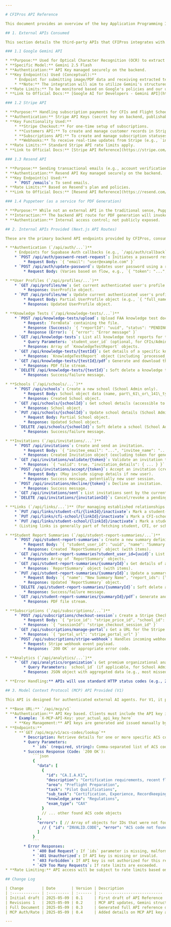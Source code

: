 ```yaml
---

# CFIPros API Reference

This document provides an overview of the key Application Programming Interfaces (APIs) consumed and provided by the CFIPros application for the Minimum Viable Product (MVP).

## 1. External APIs Consumed

This section details the third-party APIs that CFIPros integrates with. Secure API key management and robust error handling for these integrations are critical. (Refer to `docs/environment-vars.md` for environment variable names for API keys).

### 1.1 Google Gemini API

* **Purpose:** Used for Optical Character Recognition (OCR) to extract text from uploaded FAA Knowledge Test result documents (PDFs/images).
* **Specific Model:** Gemini 2.5 Flash
* **Authentication:** API Key managed securely on the backend.
* **Key Endpoint(s) Used (Conceptual):**
    * Endpoint for submitting image/PDF data and receiving extracted text.
    * **Note:** The integration will aim to utilize Gemini's structured output capabilities (e.g., requesting JSON output) to simplify backend parsing and improve reliability.
* **Rate Limits:** To be monitored based on Google's policies and our usage patterns.
* **Link to Official Docs:** [Google AI for Developers - Gemini API](https://ai.google.dev/gemini-api/docs) (or specific Vertex AI documentation if used via Vertex).

### 1.2 Stripe API

* **Purpose:** Handling subscription payments for CFIs and Flight Schools, managing subscription lifecycles.
* **Authentication:** Stripe API Keys (secret key on backend, publishable key on frontend where appropriate for Stripe.js/Checkout).
* **Key Functionality Used:**
    * **Stripe Checkout:** For one-time setup of subscriptions.
    * **Customers API:** To create and manage customer records in Stripe.
    * **Subscriptions API:** To create and manage subscription statuses.
    * **Webhooks:** To receive real-time updates from Stripe (e.g., `invoice.payment_succeeded`, `customer.subscription.updated`, `customer.subscription.deleted`). An endpoint like `/api/subscriptions/stripe-webhook` will handle these.
* **Rate Limits:** Standard Stripe API rate limits apply.
* **Link to Official Docs:** [Stripe API Reference](https://stripe.com/docs/api)

### 1.3 Resend API

* **Purpose:** Sending transactional emails (e.g., account verification, password resets, report sharing, CFI/student invitations).
* **Authentication:** Resend API Key managed securely on the backend.
* **Key Endpoint(s) Used:**
    * `POST /emails`: To send emails.
* **Rate Limits:** Based on Resend's plan and policies.
* **Link to Official Docs:** [Resend API Reference](https://resend.com/docs/api-reference/introduction)

### 1.4 Puppeteer (as a service for PDF Generation)

* **Purpose:** While not an external API in the traditional sense, Puppeteer will be used in a serverless function (effectively an internal service endpoint) to generate PDF reports.
* **Interaction:** The backend API route for PDF generation will invoke a serverless function that uses Puppeteer to render HTML content (based on test report data) into a PDF.
* **Authentication:** Internal access control; not publicly exposed.

## 2. Internal APIs Provided (Next.js API Routes)

These are the primary backend API endpoints provided by CFIPros, consumed by the Next.js frontend. They are organized by resource and follow RESTful principles where applicable. All endpoints are under the `/api/` path. Authentication is handled via Supabase JWTs, and authorization via Supabase Row Level Security (RLS) and application-level checks.

* **Authentication (`/api/auth/...`)**
    * Endpoints for Supabase Auth callbacks (e.g., `/api/auth/callback`), retrieving user session state.
    * `POST /api/auth/password-reset-request`: Initiates a password reset flow.
        * Request Body: `{ "email": "user@example.com" }`
    * `POST /api/auth/update-password`: Updates user password using a reset token or current password.
        * Request Body: (Varies based on flow, e.g., `{ "token": "...", "new_password": "..." }` or `{ "current_password": "...", "new_password": "..." }`)

* **User Profiles (`/api/profiles/...`)**
    * `GET /api/profiles/me`: Get current authenticated user's profile.
        * Response: UserProfile object.
    * `PUT /api/profiles/me`: Update current authenticated user's profile.
        * Request Body: Partial UserProfile object (e.g., `{ "full_name": "...", "preferences": {...}, "part_61_or_141_type": "PART_61" }`).
        * Response: Updated UserProfile object.

* **Knowledge Tests (`/api/knowledge-tests/...`)**
    * `POST /api/knowledge-tests/upload`: Upload FAA knowledge test document for processing.
        * Request: `FormData` containing the file.
        * Response (Success): `{ "reportId": "uuid", "status": "PENDING" }` or full `KnowledgeTestReport` if processing is immediate.
        * Response (Error): `{ "error": "Error message" }`
    * `GET /api/knowledge-tests`: List all knowledge test reports for the current user (or students of a CFI/School, based on RLS).
        * Query Parameters: `student_user_id` (optional, for CFIs/Admins to specify a student).
        * Response: Array of `KnowledgeTestReport` objects.
    * `GET /api/knowledge-tests/{testId}`: Get details of a specific knowledge test report.
        * Response: `KnowledgeTestReport` object (including `processed_acs_items`).
    * `GET /api/knowledge-tests/{testId}/pdf`: Generate and download the PDF report for a specific test.
        * Response: PDF file stream.
    * `DELETE /api/knowledge-tests/{testId}`: Soft delete a knowledge test report.
        * Response: Success/failure message.

* **Schools (`/api/schools/...`)**
    * `POST /api/schools`: Create a new school (School Admin only).
        * Request Body: School object data (name, part\_61\_or\_141\_type, description, etc.).
        * Response: Created School object.
    * `GET /api/schools/{schoolId}`: Get school details (accessible to linked CFIs, admins).
        * Response: School object.
    * `PUT /api/schools/{schoolId}`: Update school details (School Admin only).
        * Request Body: Partial School object.
        * Response: Updated School object.
    * `DELETE /api/schools/{schoolId}`: Soft delete a school (School Admin only).
        * Response: Success/failure message.

* **Invitations (`/api/invitations/...`)**
    * `POST /api/invitations`: Create and send an invitation.
        * Request Body: `{ "invitee_email": "...", "invitee_name": "...", "role_to_invite": "CFI" | "STUDENT" | null, "target_entity_type": "...", "target_entity_id": "uuid" | null }`
        * Response: Created Invitation object (excluding token for general view).
    * `GET /api/invitations/validate/{token}`: Validate an invitation token (used when invitee clicks link, before showing signup or acceptance UI).
        * Response: `{ "valid": true, "invitation_details": { ... } }` or `{ "valid": false, "error": "..." }`.
    * `POST /api/invitations/accept/{token}`: Accept an invitation (creates user if new, creates relevant link).
        * Request Body: (May include signup details if new user).
        * Response: Success message, potentially new user session.
    * `POST /api/invitations/decline/{token}`: Decline an invitation.
        * Response: Success message.
    * `GET /api/invitations/sent`: List invitations sent by the current user.
    * `DELETE /api/invitations/{invitationId}`: Cancel/revoke a pending invitation (by inviter).

* **Links (`/api/links/...`)** (For managing established relationships - typically only delete/inactivate actions)
    * `PUT /api/links/student-cfi/{linkId}/inactivate`: Mark a student-CFI link as inactive (soft delete).
    * `PUT /api/links/cfi-school/{linkId}/inactivate`: Mark a CFI-school link as inactive (soft delete).
    * `PUT /api/links/student-school/{linkId}/inactivate`: Mark a student-school link as inactive (soft delete).
    * (Listing links is generally part of fetching student, CFI, or school details which would include their active links).

* **Student Report Summaries (`/api/student-report-summaries/...`)**
    * `POST /api/student-report-summaries`: Create a new summary definition.
        * Request Body: `{ "student_user_id": "uuid", "name": "Summary Name", "report_ids": ["uuid1", "uuid2"] }`
        * Response: Created `ReportSummary` object (with items).
    * `GET /api/student-report-summaries?student_user_id={uuid}`: List summaries for a specific student (accessible to student, linked CFI/School Admin).
        * Response: Array of `ReportSummary` objects.
    * `GET /api/student-report-summaries/{summaryId}`: Get details of a specific summary.
        * Response: `ReportSummary` object (with items).
    * `PUT /api/student-report-summaries/{summaryId}`: Update a summary's name or the set of included reports.
        * Request Body: `{ "name": "New Summary Name", "report_ids": ["uuid1", "uuid3"] }`
        * Response: Updated `ReportSummary` object.
    * `DELETE /api/student-report-summaries/{summaryId}`: Soft delete a summary definition.
        * Response: Success/failure message.
    * `GET /api/student-report-summaries/{summaryId}/pdf`: Generate and download the PDF for this summary.
        * Response: PDF file stream.

* **Subscriptions (`/api/subscriptions/...`)**
    * `POST /api/subscriptions/checkout-session`: Create a Stripe Checkout session for initiating a new subscription.
        * Request Body: `{ "price_id": "stripe_price_id", "school_id": "uuid" (optional if School Admin subscribing for school) }`
        * Response: `{ "sessionId": "stripe_checkout_session_id" }`
    * `GET /api/subscriptions/manage-portal`: Get a URL for the Stripe customer portal to manage existing subscription.
        * Response: `{ "portal_url": "stripe_portal_url" }`
    * `POST /api/subscriptions/stripe-webhook`: Handles incoming webhooks from Stripe. This endpoint is called by Stripe, not the frontend.
        * Request: Stripe webhook event payload.
        * Response: `200 OK` or appropriate error code.

* **Analytics (`/api/analytics/...`)**
    * `GET /api/analytics/organization`: Get premium organizational analytics for subscribed CFIs/Schools.
        * Query Parameters: `school_id` (if applicable, for School Admin), `cfi_id` (if applicable, for CFI).
        * Response: JSON object with aggregated data (e.g., most missed ACS codes for the organization, average scores, trends. Includes school-wide and potentially nationwide anonymized data if subscribed).

* **Error Handling:** APIs will use standard HTTP status codes (e.g., 200, 201, 400, 401, 403, 404, 500) and return JSON error responses with a clear message: `{ "error": "Descriptive error message" }`.

## 3. Model Context Protocol (MCP) API Provided (V1)

This API is designed for authenticated external AI agents. For V1, it provides read-only access to the CFIPros ACS code definitions.

* **Base URL:** `/api/mcp/v1`
* **Authentication:** API Key based. Clients must include the API key in the `X-MCP-API-Key` HTTP header with each request.
    * Example: `X-MCP-API-Key: your_actual_api_key_here`
    * **Key Management:** API keys are generated and issued manually by CFIPros administrators for trusted partners during the MVP phase. The provided API key should be kept confidential by the client. The system stores a secure hash of the key for validation (see `docs/data-models.md` - `mcp_api_keys` table).
* **Endpoints:**
    * **`GET /api/mcp/v1/acs-codes/lookup`**
        * Description: Retrieve details for one or more specific ACS codes.
        * Query Parameters:
            * `ids` (required, string): Comma-separated list of ACS code IDs (e.g., "CA.I.A.K1,CA.I.B.K2"). URL-encoded if necessary.
        * Success Response (Code: `200 OK`):
            ```json
            {
              "data": [
                {
                  "id": "CA.I.A.K1",
                  "description": "Certification requirements, recent flight experience, and recordkeeping.",
                  "area": "Preflight Preparation",
                  "task": "Pilot Qualifications",
                  "sub_task": "Certification, Experience, Recordkeeping",
                  "knowledge_area": "Regulations",
                  "exam_type": "CAX"
                }
                // ... other found ACS code objects
              ],
              "errors": [ // Array of objects for IDs that were not found or had issues
                // { "id": "INVALID.CODE", "error": "ACS code not found." }
              ]
            }
            ```
        * Error Responses:
            * `400 Bad Request`: If `ids` parameter is missing, malformed, or exceeds a reasonable limit.
            * `401 Unauthorized`: If API key is missing or invalid.
            * `403 Forbidden`: If API key is not authorized for this resource or is inactive.
            * `429 Too Many Requests`: If rate limits are exceeded.
* **Rate Limiting:** API access will be subject to rate limits based on the provided API key to ensure fair usage and system stability. Specific rate limits (e.g., requests per minute/hour) can be defined per key in the `mcp_api_keys` table and will be enforced by the API middleware. Clients exceeding the rate limit will receive a `429 Too Many Requests` HTTP status code.

## Change Log

| Change        | Date       | Version | Description                  | Author         |
| :------------ | :--------- | :------ | :--------------------------- | :------------- |
| Initial draft | 2025-05-09 | 0.1     | First draft of API Reference | Architect Gem  |
| Revisions 1   | 2025-05-09 | 0.2     | MCP API updates, Gemini structured output note, new student report summaries endpoints. | Architect Gem  |
| Full Document | 2025-05-09 | 0.3     | Generated full API reference document with all sections. | Architect Gem  |
| MCP Auth/Rate | 2025-05-09 | 0.4     | Added details on MCP API key authentication, management, and rate limiting. | Architect Gem  |

---
```

